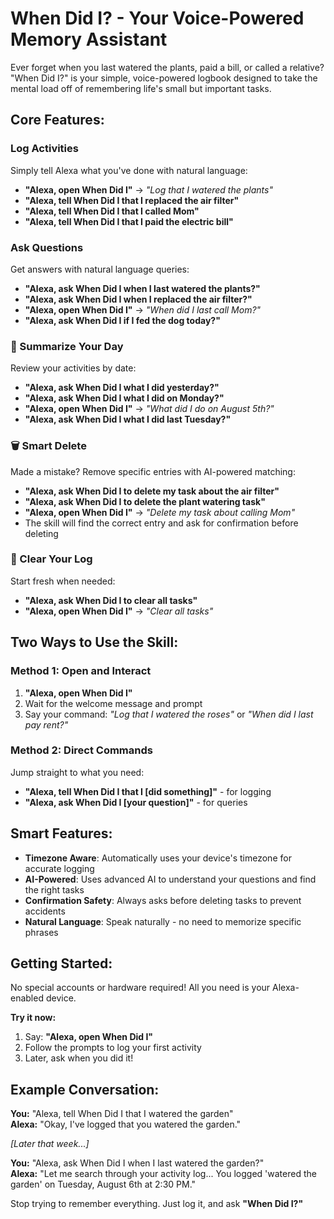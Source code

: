 # When Did I? - Your Voice-Powered Memory Assistant

Ever forget when you last watered the plants, paid a bill, or called a relative? "When Did I?" is your simple, voice-powered logbook designed to take the mental load off of remembering life's small but important tasks.

## Core Features:

###  Log Activities
Simply tell Alexa what you've done with natural language:
- **"Alexa, open When Did I"** → *"Log that I watered the plants"*
- **"Alexa, tell When Did I that I replaced the air filter"**
- **"Alexa, tell When Did I that I called Mom"**
- **"Alexa, tell When Did I that I paid the electric bill"**

###  Ask Questions  
Get answers with natural language queries:
- **"Alexa, ask When Did I when I last watered the plants?"**
- **"Alexa, ask When Did I when I replaced the air filter?"**
- **"Alexa, open When Did I"** → *"When did I last call Mom?"*
- **"Alexa, ask When Did I if I fed the dog today?"**

### 📅 Summarize Your Day
Review your activities by date:
- **"Alexa, ask When Did I what I did yesterday?"**
- **"Alexa, ask When Did I what I did on Monday?"**
- **"Alexa, open When Did I"** → *"What did I do on August 5th?"*
- **"Alexa, ask When Did I what I did last Tuesday?"**

### 🗑️ Smart Delete
Made a mistake? Remove specific entries with AI-powered matching:
- **"Alexa, ask When Did I to delete my task about the air filter"**
- **"Alexa, ask When Did I to delete the plant watering task"**
- **"Alexa, open When Did I"** → *"Delete my task about calling Mom"*
- The skill will find the correct entry and ask for confirmation before deleting

### 🧹 Clear Your Log
Start fresh when needed:
- **"Alexa, ask When Did I to clear all tasks"**
- **"Alexa, open When Did I"** → *"Clear all tasks"*

## Two Ways to Use the Skill:

### Method 1: Open and Interact
1. **"Alexa, open When Did I"**
2. Wait for the welcome message and prompt
3. Say your command: *"Log that I watered the roses"* or *"When did I last pay rent?"*

### Method 2: Direct Commands
Jump straight to what you need:
- **"Alexa, tell When Did I that I [did something]"** - for logging
- **"Alexa, ask When Did I [your question]"** - for queries

## Smart Features:
- **Timezone Aware**: Automatically uses your device's timezone for accurate logging
- **AI-Powered**: Uses advanced AI to understand your questions and find the right tasks
- **Confirmation Safety**: Always asks before deleting tasks to prevent accidents
- **Natural Language**: Speak naturally - no need to memorize specific phrases

## Getting Started:
No special accounts or hardware required! All you need is your Alexa-enabled device. 

**Try it now:**
1. Say: **"Alexa, open When Did I"**
2. Follow the prompts to log your first activity
3. Later, ask when you did it!

## Example Conversation:
**You:** "Alexa, tell When Did I that I watered the garden"  
**Alexa:** "Okay, I've logged that you watered the garden."

*[Later that week...]*

**You:** "Alexa, ask When Did I when I last watered the garden?"  
**Alexa:** "Let me search through your activity log... You logged 'watered the garden' on Tuesday, August 6th at 2:30 PM."

Stop trying to remember everything. Just log it, and ask **"When Did I?"**
